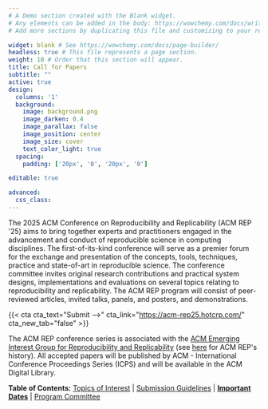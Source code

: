 ```yaml
---
# A Demo section created with the Blank widget.
# Any elements can be added in the body: https://wowchemy.com/docs/writing-markdown-latex/
# Add more sections by duplicating this file and customizing to your requirements.

widget: blank # See https://wowchemy.com/docs/page-builder/
headless: true # This file represents a page section.
weight: 10 # Order that this section will appear.
title: Call for Papers
subtitle: ""
active: true
design:
  columns: '1'
  background:
    image: background.png
    image_darken: 0.4
    image_parallax: false
    image_position: center
    image_size: cover
    text_color_light: true
  spacing:
    padding: ['20px', '0', '20px', '0']

editable: true

advanced:
  css_class: 
---
```


The 2025 ACM Conference on Reproducibility and Replicability (ACM REP '25) aims to bring together experts and practitioners engaged in the advancement and conduct of reproducible science in computing disciplines. The first-of-its-kind conference will serve as a premier forum for the exchange and presentation of the concepts, tools, techniques, practice and state-of-art in reproducible science. The conference committee invites original research contributions and practical system designs, implementations and evaluations on several topics relating to reproducibility and replicability. The ACM REP program will consist of peer-reviewed articles, invited talks, panels, and posters, and demonstrations. 

{{< cta cta_text="Submit -->" cta_link="https://acm-rep25.hotcrp.com/" cta_new_tab="false" >}}

The ACM REP conference series is associated with the [ACM Emerging Interest Group for Reproducibility and Replicability](https://reproducibility.acm.org/) (see [here](https://acm-rep.github.io/history) for ACM REP's history). All accepted papers will be published by ACM - International Conference Proceedings Series (ICPS) and will be available in the ACM Digital Library.

**Table of Contents:** [Topics of Interest](#topics) | [Submission Guidelines](#submissions) | [**Important Dates**](#deadlines) | [Program Committee](#pc)